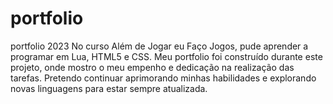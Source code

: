 # portfolio
portfolio 2023
No curso Além de Jogar eu Faço Jogos, pude aprender a programar em Lua, HTML5 e CSS. 
Meu portfolio foi construído durante este projeto, onde mostro o meu empenho e dedicação na realização das tarefas.
Pretendo continuar aprimorando minhas habilidades e explorando novas linguagens para estar sempre atualizada.
